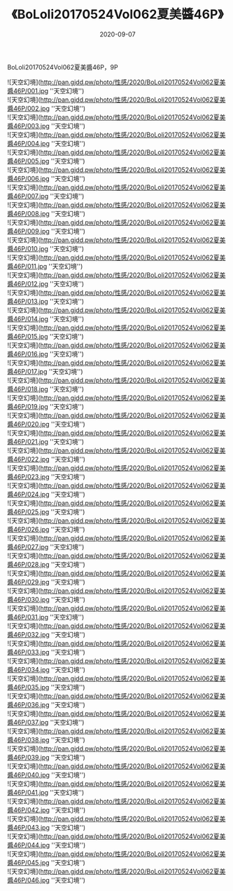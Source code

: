 ﻿---
layout: post
title:  《BoLoli20170524Vol062夏美醬46P》
date:   2020-09-07
img: http://pan.gjdd.pw/photo/性感/2020/BoLoli20170524Vol062夏美醬46P/000.jpg
categories: [美女, 性感, 泳衣]
---

BoLoli20170524Vol062夏美醬46P，9P



![天空幻境](http://pan.gjdd.pw/photo/性感/2020/BoLoli20170524Vol062夏美醬46P/001.jpg ''天空幻境'') <br>
![天空幻境](http://pan.gjdd.pw/photo/性感/2020/BoLoli20170524Vol062夏美醬46P/002.jpg ''天空幻境'') <br>
![天空幻境](http://pan.gjdd.pw/photo/性感/2020/BoLoli20170524Vol062夏美醬46P/003.jpg ''天空幻境'') <br>
![天空幻境](http://pan.gjdd.pw/photo/性感/2020/BoLoli20170524Vol062夏美醬46P/004.jpg ''天空幻境'') <br>
![天空幻境](http://pan.gjdd.pw/photo/性感/2020/BoLoli20170524Vol062夏美醬46P/005.jpg ''天空幻境'') <br>
![天空幻境](http://pan.gjdd.pw/photo/性感/2020/BoLoli20170524Vol062夏美醬46P/006.jpg ''天空幻境'') <br>
![天空幻境](http://pan.gjdd.pw/photo/性感/2020/BoLoli20170524Vol062夏美醬46P/007.jpg ''天空幻境'') <br>
![天空幻境](http://pan.gjdd.pw/photo/性感/2020/BoLoli20170524Vol062夏美醬46P/008.jpg ''天空幻境'') <br>
![天空幻境](http://pan.gjdd.pw/photo/性感/2020/BoLoli20170524Vol062夏美醬46P/009.jpg ''天空幻境'') <br>
![天空幻境](http://pan.gjdd.pw/photo/性感/2020/BoLoli20170524Vol062夏美醬46P/010.jpg ''天空幻境'') <br>
![天空幻境](http://pan.gjdd.pw/photo/性感/2020/BoLoli20170524Vol062夏美醬46P/011.jpg ''天空幻境'') <br>
![天空幻境](http://pan.gjdd.pw/photo/性感/2020/BoLoli20170524Vol062夏美醬46P/012.jpg ''天空幻境'') <br>
![天空幻境](http://pan.gjdd.pw/photo/性感/2020/BoLoli20170524Vol062夏美醬46P/013.jpg ''天空幻境'') <br>
![天空幻境](http://pan.gjdd.pw/photo/性感/2020/BoLoli20170524Vol062夏美醬46P/014.jpg ''天空幻境'') <br>
![天空幻境](http://pan.gjdd.pw/photo/性感/2020/BoLoli20170524Vol062夏美醬46P/015.jpg ''天空幻境'') <br>
![天空幻境](http://pan.gjdd.pw/photo/性感/2020/BoLoli20170524Vol062夏美醬46P/016.jpg ''天空幻境'') <br>
![天空幻境](http://pan.gjdd.pw/photo/性感/2020/BoLoli20170524Vol062夏美醬46P/017.jpg ''天空幻境'') <br>
![天空幻境](http://pan.gjdd.pw/photo/性感/2020/BoLoli20170524Vol062夏美醬46P/018.jpg ''天空幻境'') <br>
![天空幻境](http://pan.gjdd.pw/photo/性感/2020/BoLoli20170524Vol062夏美醬46P/019.jpg ''天空幻境'') <br>
![天空幻境](http://pan.gjdd.pw/photo/性感/2020/BoLoli20170524Vol062夏美醬46P/020.jpg ''天空幻境'') <br>
![天空幻境](http://pan.gjdd.pw/photo/性感/2020/BoLoli20170524Vol062夏美醬46P/021.jpg ''天空幻境'') <br>
![天空幻境](http://pan.gjdd.pw/photo/性感/2020/BoLoli20170524Vol062夏美醬46P/022.jpg ''天空幻境'') <br>
![天空幻境](http://pan.gjdd.pw/photo/性感/2020/BoLoli20170524Vol062夏美醬46P/023.jpg ''天空幻境'') <br>
![天空幻境](http://pan.gjdd.pw/photo/性感/2020/BoLoli20170524Vol062夏美醬46P/024.jpg ''天空幻境'') <br>
![天空幻境](http://pan.gjdd.pw/photo/性感/2020/BoLoli20170524Vol062夏美醬46P/025.jpg ''天空幻境'') <br>
![天空幻境](http://pan.gjdd.pw/photo/性感/2020/BoLoli20170524Vol062夏美醬46P/026.jpg ''天空幻境'') <br>
![天空幻境](http://pan.gjdd.pw/photo/性感/2020/BoLoli20170524Vol062夏美醬46P/027.jpg ''天空幻境'') <br>
![天空幻境](http://pan.gjdd.pw/photo/性感/2020/BoLoli20170524Vol062夏美醬46P/028.jpg ''天空幻境'') <br>
![天空幻境](http://pan.gjdd.pw/photo/性感/2020/BoLoli20170524Vol062夏美醬46P/029.jpg ''天空幻境'') <br>
![天空幻境](http://pan.gjdd.pw/photo/性感/2020/BoLoli20170524Vol062夏美醬46P/030.jpg ''天空幻境'') <br>
![天空幻境](http://pan.gjdd.pw/photo/性感/2020/BoLoli20170524Vol062夏美醬46P/031.jpg ''天空幻境'') <br>
![天空幻境](http://pan.gjdd.pw/photo/性感/2020/BoLoli20170524Vol062夏美醬46P/032.jpg ''天空幻境'') <br>
![天空幻境](http://pan.gjdd.pw/photo/性感/2020/BoLoli20170524Vol062夏美醬46P/033.jpg ''天空幻境'') <br>
![天空幻境](http://pan.gjdd.pw/photo/性感/2020/BoLoli20170524Vol062夏美醬46P/034.jpg ''天空幻境'') <br>
![天空幻境](http://pan.gjdd.pw/photo/性感/2020/BoLoli20170524Vol062夏美醬46P/035.jpg ''天空幻境'') <br>
![天空幻境](http://pan.gjdd.pw/photo/性感/2020/BoLoli20170524Vol062夏美醬46P/036.jpg ''天空幻境'') <br>
![天空幻境](http://pan.gjdd.pw/photo/性感/2020/BoLoli20170524Vol062夏美醬46P/037.jpg ''天空幻境'') <br>
![天空幻境](http://pan.gjdd.pw/photo/性感/2020/BoLoli20170524Vol062夏美醬46P/038.jpg ''天空幻境'') <br>
![天空幻境](http://pan.gjdd.pw/photo/性感/2020/BoLoli20170524Vol062夏美醬46P/039.jpg ''天空幻境'') <br>
![天空幻境](http://pan.gjdd.pw/photo/性感/2020/BoLoli20170524Vol062夏美醬46P/040.jpg ''天空幻境'') <br>
![天空幻境](http://pan.gjdd.pw/photo/性感/2020/BoLoli20170524Vol062夏美醬46P/041.jpg ''天空幻境'') <br>
![天空幻境](http://pan.gjdd.pw/photo/性感/2020/BoLoli20170524Vol062夏美醬46P/042.jpg ''天空幻境'') <br>
![天空幻境](http://pan.gjdd.pw/photo/性感/2020/BoLoli20170524Vol062夏美醬46P/043.jpg ''天空幻境'') <br>
![天空幻境](http://pan.gjdd.pw/photo/性感/2020/BoLoli20170524Vol062夏美醬46P/044.jpg ''天空幻境'') <br>
![天空幻境](http://pan.gjdd.pw/photo/性感/2020/BoLoli20170524Vol062夏美醬46P/045.jpg ''天空幻境'') <br>
![天空幻境](http://pan.gjdd.pw/photo/性感/2020/BoLoli20170524Vol062夏美醬46P/046.jpg ''天空幻境'') <br>